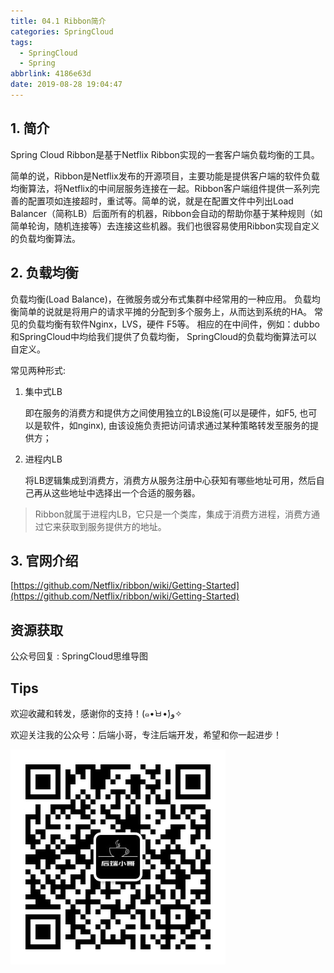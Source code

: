 ```yaml
---
title: 04.1 Ribbon简介
categories: SpringCloud
tags:
  - SpringCloud
  - Spring
abbrlink: 4186e63d
date: 2019-08-28 19:04:47
---
```


## 1. 简介
Spring Cloud Ribbon是基于Netflix Ribbon实现的一套客户端负载均衡的工具。

<!--more-->

简单的说，Ribbon是Netflix发布的开源项目，主要功能是提供客户端的软件负载均衡算法，将Netflix的中间层服务连接在一起。Ribbon客户端组件提供一系列完善的配置项如连接超时，重试等。简单的说，就是在配置文件中列出Load Balancer（简称LB）后面所有的机器，Ribbon会自动的帮助你基于某种规则（如简单轮询，随机连接等）去连接这些机器。我们也很容易使用Ribbon实现自定义的负载均衡算法。 

## 2. 负载均衡
负载均衡(Load Balance)，在微服务或分布式集群中经常用的一种应用。 
负载均衡简单的说就是将用户的请求平摊的分配到多个服务上，从而达到系统的HA。 
常见的负载均衡有软件Nginx，LVS，硬件 F5等。 
相应的在中间件，例如：dubbo和SpringCloud中均给我们提供了负载均衡， SpringCloud的负载均衡算法可以自定义。  

常见两种形式:
1. 集中式LB
    
    即在服务的消费方和提供方之间使用独立的LB设施(可以是硬件，如F5, 也可以是软件，如nginx), 由该设施负责把访问请求通过某种策略转发至服务的提供方； 
2. 进程内LB 

    将LB逻辑集成到消费方，消费方从服务注册中心获知有哪些地址可用，然后自己再从这些地址中选择出一个合适的服务器。 

> Ribbon就属于进程内LB，它只是一个类库，集成于消费方进程，消费方通过它来获取到服务提供方的地址。 

## 3. 官网介绍
[https://github.com/Netflix/ribbon/wiki/Getting-Started](https://github.com/Netflix/ribbon/wiki/Getting-Started)


## 资源获取
公众号回复 : SpringCloud思维导图

## Tips
欢迎收藏和转发，感谢你的支持！(๑•̀ㅂ•́)و✧ 

欢迎关注我的公众号：后端小哥，专注后端开发，希望和你一起进步！

![](https://raw.githubusercontent.com/lujiahao0708/PicRepo/master/%E5%85%AC%E4%BC%97%E5%8F%B7%E4%BA%8C%E7%BB%B4%E7%A0%81.jpg)

